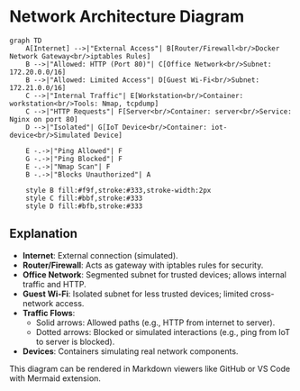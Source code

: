 # Network Architecture Diagram

```mermaid
graph TD
    A[Internet] -->|"External Access"| B[Router/Firewall<br/>Docker Network Gateway<br/>iptables Rules]
    B -->|"Allowed: HTTP (Port 80)"| C[Office Network<br/>Subnet: 172.20.0.0/16]
    B -->|"Allowed: Limited Access"| D[Guest Wi-Fi<br/>Subnet: 172.21.0.0/16]
    C -->|"Internal Traffic"| E[Workstation<br/>Container: workstation<br/>Tools: Nmap, tcpdump]
    C -->|"HTTP Requests"| F[Server<br/>Container: server<br/>Service: Nginx on port 80]
    D -->|"Isolated"| G[IoT Device<br/>Container: iot-device<br/>Simulated Device]
    
    E -.->|"Ping Allowed"| F
    G -.->|"Ping Blocked"| F
    E -.->|"Nmap Scan"| F
    B -.->|"Blocks Unauthorized"| A

    style B fill:#f9f,stroke:#333,stroke-width:2px
    style C fill:#bbf,stroke:#333
    style D fill:#bfb,stroke:#333
```

## Explanation
- **Internet**: External connection (simulated).
- **Router/Firewall**: Acts as gateway with iptables rules for security.
- **Office Network**: Segmented subnet for trusted devices; allows internal traffic and HTTP.
- **Guest Wi-Fi**: Isolated subnet for less trusted devices; limited cross-network access.
- **Traffic Flows**:
  - Solid arrows: Allowed paths (e.g., HTTP from internet to server).
  - Dotted arrows: Blocked or simulated interactions (e.g., ping from IoT to server is blocked).
- **Devices**: Containers simulating real network components.

This diagram can be rendered in Markdown viewers like GitHub or VS Code with Mermaid extension.